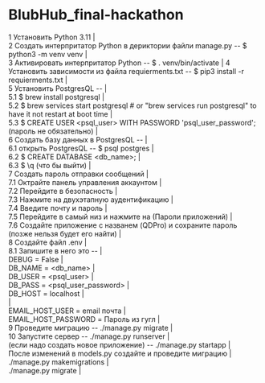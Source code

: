 # BlubHub_final-hackathon
1 Установить Python 3.11    |      
2 Создать интерпритатор Python в дериктории файли manage.py -- $ python3 -m venv venv    |   
3 Активировать интерпритатор Python  -- $ . venv/bin/activate           |
4 Установить зависимости из файла requierments.txt -- $ pip3 install -r requierments.txt      |    
5 Установить PostgresQL --      |      
5.1      $ brew install postgresql      |      
5.2      $ brew services start postgresql # or "brew services run postgresql" to have it not restart at boot time      |      
5.3      $ CREATE USER <psql_user> WITH PASSWORD 'psql_user_password'; (пароль не обязательно)      |      
6 Создать базу данных в PostgresQL --      |      
6.1      открыть PostgresQL -- $ psql postgres      |    
6.2      $ CREATE DATABASE <db_name>;      |      
6.3      $ \q (что бы выйти)      |      
7 Создать пароль отправки сообщений      |      
7.1 Октрайте панель управления аккаунтом      |      
7.2 Перейдите в безопасность      |      
7.3 Нажмите на двухэтапную аудентификацию      |      
7.4 Введите почту и пароль      |      
7.5 Перейдите в самый низ и нажмите на (Пароли приложений)      |      
7.6 Создайте приложение с названем (QDPro) и сохраните пароль (позже нельзя будет его найти)      |      
8 Создайте файл .env       |    
8.1 Запишите в него это --       |      
DEBUG = False      |      
DB_NAME = <db_name>        |      
DB_USER = <psql_user>      |      
DB_PASS = <psql_user_password>      |      
DB_HOST = localhost      |      
        |      
EMAIL_HOST_USER = email почта      |      
EMAIL_HOST_PASSWORD = Пароль из гугл      |      
9 Проведите миграцию -- ./manage.py migrate       |      
10 Запустите сервер -- ./manage.py runserver      |      
(если надо создать новое приложение) -- ./manage.py startapp <django app name>      |        
После изменений в models.py создайте и проведите миграцию        |      
./manage.py makemigrations      |      
./manage.py migrate         |        
